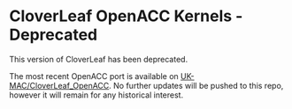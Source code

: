# CloverLeaf OpenACC Kernels - Deprecated

This version of CloverLeaf has been deprecated.

The most recent OpenACC port is available on [UK-MAC/CloverLeaf_OpenACC](https://github.com/UK-MAC/CloverLeaf_OpenACC).
No further updates will be pushed to this repo, however it will remain for any historical interest.
